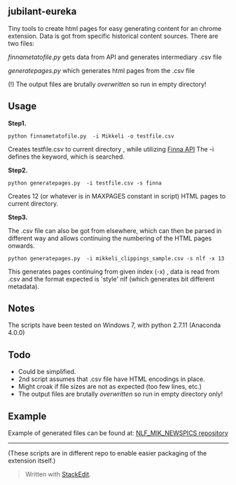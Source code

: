 ## jubilant-eureka
Tiny tools to create html pages for easy generating content for an chrome extension. Data is got from specific historical content sources. There are two files:

*finnametatofile.py*
gets data from API and generates intermediary .csv file 

*generatepages.py*
which generates html pages from the .csv file

(!) The output files are brutally *overwritten* so run in empty directory!



## Usage 

**Step1.**

    python finnametatofile.py  -i Mikkeli -o testfile.csv

Creates testfile.csv to current directory , while utilizing [Finna API](https://www.kiwi.fi/display/Finna/Finnan+avoin+rajapinta)
The -i defines the keyword, which is searched.

**Step2.** 

    python generatepages.py  -i testfile.csv -s finna
    
Creates 12 (or whatever is in MAXPAGES constant in script) HTML pages to current directory.

**Step3.** 

The .csv file can also be got from elsewhere, which can then be parsed in different way and allows continuing the numbering of the HTML pages onwards.

    python generatepages.py  -i mikkeli_clippings_sample.csv -s nlf -x 13

This generates pages continuing from given index (-x) , data is read from .csv  and the format expected is 'style' nlf (which generates bit different metadata).


## Notes

The scripts have been tested on Windows 7, with python 2.7.11 (Anaconda 4.0.0)


## Todo

* Could be simplified. 
* 2nd script assumes that .csv file have HTML encodings in place.
* Might croak if file sizes are not as expected (too few lines, etc.) 
* The output files are brutally *overwritten* so run in empty directory only!

## Example

Example of generated files can be found at:  [NLF_MIK_NEWSPICS repository ](https://github.com/TuulaP/NLF_Clippings_Extension/tree/master/nlf_mik_newspics)


----------
(These scripts are in different repo to enable easier packaging of the extension itself.)


> Written with [StackEdit](https://stackedit.io/).


